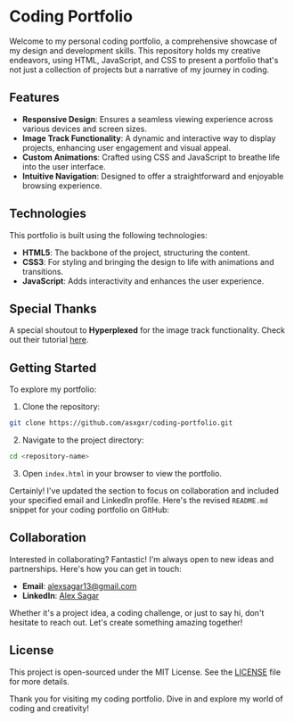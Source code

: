 # Coding Portfolio

Welcome to my personal coding portfolio, a comprehensive showcase of my design and development skills. This repository holds my creative endeavors, using HTML, JavaScript, and CSS to present a portfolio that's not just a collection of projects but a narrative of my journey in coding.

## Features

- **Responsive Design**: Ensures a seamless viewing experience across various devices and screen sizes.
- **Image Track Functionality**: A dynamic and interactive way to display projects, enhancing user engagement and visual appeal.
- **Custom Animations**: Crafted using CSS and JavaScript to breathe life into the user interface.
- **Intuitive Navigation**: Designed to offer a straightforward and enjoyable browsing experience.

## Technologies

This portfolio is built using the following technologies:

- **HTML5**: The backbone of the project, structuring the content.
- **CSS3**: For styling and bringing the design to life with animations and transitions.
- **JavaScript**: Adds interactivity and enhances the user experience.

## Special Thanks

A special shoutout to **Hyperplexed** for the image track functionality. Check out their tutorial [here](https://youtu.be/PkADl0HubMY).

## Getting Started

To explore my portfolio:

1. Clone the repository:
```bash
git clone https://github.com/asxgxr/coding-portfolio.git
```
2. Navigate to the project directory:
```bash
cd <repository-name>
```
3. Open `index.html` in your browser to view the portfolio.

Certainly! I've updated the section to focus on collaboration and included your specified email and LinkedIn profile. Here's the revised `README.md` snippet for your coding portfolio on GitHub:

## Collaboration

Interested in collaborating? Fantastic! I'm always open to new ideas and partnerships. Here's how you can get in touch:

- **Email**: [alexsagar13@gmail.com](mailto:alexsagar13@gmail.com)
- **LinkedIn**: [Alex Sagar](https://linkedin.com/in/alex-sagar)

Whether it's a project idea, a coding challenge, or just to say hi, don't hesitate to reach out. Let's create something amazing together!

## License

This project is open-sourced under the MIT License. See the [LICENSE](LICENSE.md) file for more details.



Thank you for visiting my coding portfolio. Dive in and explore my world of coding and creativity!

